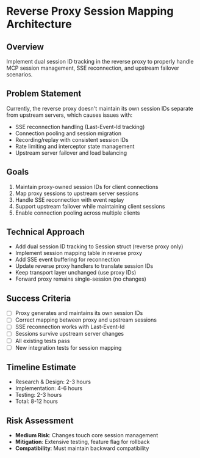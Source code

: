 # Reverse Proxy Session Mapping Architecture

## Overview
Implement dual session ID tracking in the reverse proxy to properly handle MCP session management, SSE reconnection, and upstream failover scenarios.

## Problem Statement
Currently, the reverse proxy doesn't maintain its own session IDs separate from upstream servers, which causes issues with:
- SSE reconnection handling (Last-Event-Id tracking)
- Connection pooling and session migration
- Recording/replay with consistent session IDs
- Rate limiting and interceptor state management
- Upstream server failover and load balancing

## Goals
1. Maintain proxy-owned session IDs for client connections
2. Map proxy sessions to upstream server sessions
3. Handle SSE reconnection with event replay
4. Support upstream failover while maintaining client sessions
5. Enable connection pooling across multiple clients

## Technical Approach
- Add dual session ID tracking to Session struct (reverse proxy only)
- Implement session mapping table in reverse proxy
- Add SSE event buffering for reconnection
- Update reverse proxy handlers to translate session IDs
- Keep transport layer unchanged (use proxy IDs)
- Forward proxy remains single-session (no changes)

## Success Criteria
- [ ] Proxy generates and maintains its own session IDs
- [ ] Correct mapping between proxy and upstream sessions
- [ ] SSE reconnection works with Last-Event-Id
- [ ] Sessions survive upstream server changes
- [ ] All existing tests pass
- [ ] New integration tests for session mapping

## Timeline Estimate
- Research & Design: 2-3 hours
- Implementation: 4-6 hours  
- Testing: 2-3 hours
- Total: 8-12 hours

## Risk Assessment
- **Medium Risk**: Changes touch core session management
- **Mitigation**: Extensive testing, feature flag for rollback
- **Compatibility**: Must maintain backward compatibility